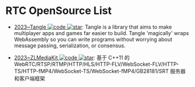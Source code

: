 # RTC OpenSource List

- [2023~Tangle ![code](https://ng-tech.icu/assets/code.svg) ![star](https://img.shields.io/github/stars/kettle11/tangle)](https://github.com/kettle11/tangle): Tangle is a library that aims to make multiplayer apps and games far easier to build. Tangle 'magically' wraps WebAssembly so you can write programs without worrying about message passing, serialization, or consensus.

- [2023~ZLMediaKit ![code](https://ng-tech.icu/assets/code.svg) ![star](https://img.shields.io/github/stars/ZLMediaKit/ZLMediaKit)](https://github.com/ZLMediaKit/ZLMediaKit): 基于 C++11 的 WebRTC/RTSP/RTMP/HTTP/HLS/HTTP-FLV/WebSocket-FLV/HTTP-TS/HTTP-fMP4/WebSocket-TS/WebSocket-fMP4/GB28181/SRT 服务器和客户端框架
